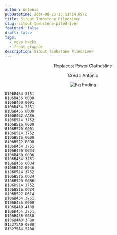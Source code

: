 ```yaml
---
author: Antonic
pubDatetime: 2024-08-23T15:51:14.697Z
title: Sitout Tombstone Piledriver
slug: sitout-tombstone-piledriver
featured: false
draft: false
tags:
  - move hacks
  - front grapple
description: Sitout Tombstone Piledriver
---
```

<center>
Replaces: Power Clothesline <p>
Credit: Antonic

![Big Ending](/assets/images/gifs/sitout-tombstone-piledriver.gif)
</center>

```text
D106B454 3751
D106B456 0000
8106B460 0091
D106B454 3751
D106B456 0000
8106B462 AA8A
D106B514 3752
D106B516 0000
8106B520 0091
D106B514 3752
D106B516 0000
8106B522 BED8
D106B454 3751
D106B456 0034
8106B460 00B6
D106B454 3751
D106B456 0034
8106B462 B946
D106B514 3752
D106B516 0034
8106B520 00B6
D106B514 3752
D106B516 0034
8106B522 D6C4
D106B454 3751
D106B456 0000
8106B4A0 4180
D106B454 3751
D106B456 0050
8106B4A0 3F80
813275A0 0800
813275A4 5200
```

